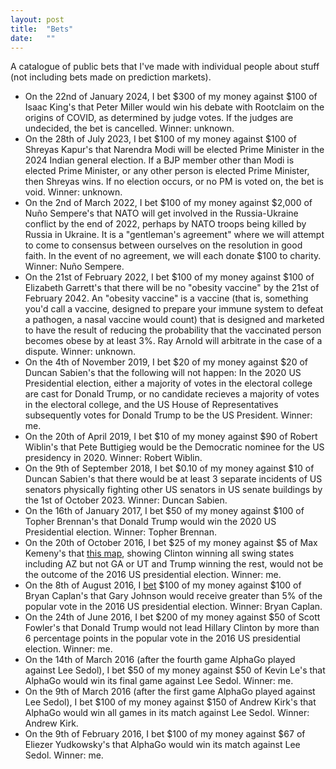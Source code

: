 ```yaml
---
layout: post
title:  "Bets"
date:   ""
---
```


A catalogue of public bets that I've made with individual people about stuff (not including bets made on prediction markets).

* On the 22nd of January 2024, I bet $300 of my money against $100 of Isaac King's that Peter Miller would win his debate with Rootclaim on the origins of COVID, as determined by judge votes. If the judges are undecided, the bet is cancelled. Winner: unknown.
* On the 28th of July 2023, I bet $100 of my money against $100 of Shreyas Kapur's that Narendra Modi will be elected Prime Minister in the 2024 Indian general election. If a BJP member other than Modi is elected Prime Minister, or any other person is elected Prime Minister, then Shreyas wins. If no election occurs, or no PM is voted on, the bet is void. Winner: unknown.
* On the 2nd of March 2022, I bet $100 of my money against $2,000 of Nuño Sempere's that NATO will get involved in the Russia-Ukraine conflict by the end of 2022, perhaps by NATO troops being killed by Russia in Ukraine. It is a "gentleman's agreement" where we will attempt to come to consensus between ourselves on the resolution in good faith. In the event of no agreement, we will each donate $100 to charity. Winner: Nuño Sempere.
* On the 21st of February 2022, I bet $100 of my money against $100 of Elizabeth Garrett's that there will be no "obesity vaccine" by the 21st of February 2042. An "obesity vaccine" is a vaccine (that is, something you'd call a vaccine, designed to prepare your immune system to defeat a pathogen, a nasal vaccine would count) that is designed and marketed to have the result of reducing the probability that the vaccinated person becomes obese by at least 3%. Ray Arnold will arbitrate in the case of a dispute. Winner: unknown.
* On the 4th of November 2019, I bet $20 of my money against $20 of Duncan Sabien's that the following will not happen: In the 2020 US Presidential election, either a majority of votes in the electoral college are cast for Donald Trump, or no candidate recieves a majority of votes in the electoral college, and the US House of Representatives subsequently votes for Donald Trump to be the US President. Winner: me.
* On the 20th of April 2019, I bet $10 of my money against $90 of Robert Wiblin's that Pete Buttigieg would be the Democratic nominee for the US presidency in 2020. Winner: Robert Wiblin.
* On the 9th of September 2018, I bet $0.10 of my money against $10 of Duncan Sabien's that there would be at least 3 separate incidents of US senators physically fighting other US senators in US senate buildings by the 1st of October 2023. Winner: Duncan Sabien.
* On the 16th of January 2017, I bet $50 of my money against $100 of Topher Brennan's that Donald Trump would win the 2020 US Presidential election. Winner: Topher Brennan.
* On the 20th of October 2016, I bet $25 of my money against $5 of Max Kemeny's that [this map](http://www.270towin.com/maps/3n2dY), showing Clinton winning all swing states including AZ but not GA or UT and Trump winning the rest, would not be the outcome of the 2016 US presidential election. Winner: me.
* On the 8th of August 2016, I [bet](http://econlog.econlib.org/archives/2016/08/johnson_bet.html) $100 of my money against $100 of Bryan Caplan's that Gary Johnson would receive greater than 5% of the popular vote in the 2016 US presidential election. Winner: Bryan Caplan.
* On the 24th of June 2016, I bet $200 of my money against $50 of Scott Fowler's that Donald Trump would not lead Hillary Clinton by more than 6 percentage points in the popular vote in the 2016 US presidential election. Winner: me.
* On the 14th of March 2016 (after the fourth game AlphaGo played against Lee Sedol), I bet $50 of my money against $50 of Kevin Le's that AlphaGo would win its final game against Lee Sedol. Winner: me.
* On the 9th of March 2016 (after the first game AlphaGo played against Lee Sedol), I bet $100 of my money against $150 of Andrew Kirk's that AlphaGo would win all games in its match against Lee Sedol. Winner: Andrew Kirk.
* On the 9th of February 2016, I bet $100 of my money against $67 of Eliezer Yudkowsky's that AlphaGo would win its match against Lee Sedol. Winner: me.
